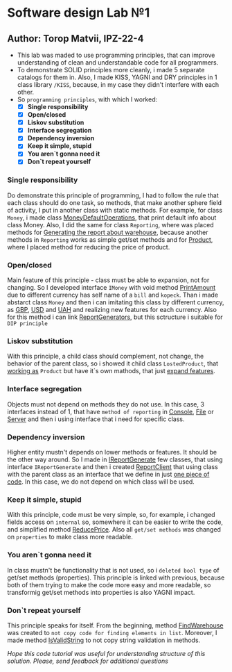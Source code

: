 # Software design Lab №1 
## Author: Torop Matvii, IPZ-22-4

- This lab was maded to use programming principles, that can improve understanding of clean and understandable code for all programmers.
- To demonstrate SOLID principles more cleanly, i made 5 separate catalogs for them in. Also, I made KISS, YAGNI and DRY principles in 1 class library `/KISS`, because, in my case they didn't interfere with each other.
- So `programming principles`, with which I worked:
  - [x] **Single responsibility**
  - [x] **Open/closed**
  - [x] **Liskov substitution**
  - [x] **Interface segregation**
  - [x] **Dependency inversion**
  - [x] **Keep it simple, stupid**
  - [x] **You aren`t gonna need it**
  - [x] **Don`t repeat yourself**
### Single responsibility
Do demonstrate this principle of programming, I had to follow the rule that each class should do one task, so methods, that make another sphere field of activity, I put in another class with static methods. For example, for class `Money`, i made class [MoneyDefaultOperations](./Single%20Resposibility/MoneyDefaultOperations.cs#L11-L14), that print default info about class Money. Also, I did the same for class `Reporting`, where was placed methods for [Generating the report about warehouse](./Single%20Resposibility/ReportingManager.cs#L11), because another methods in `Reporting` works as simple get/set methods and for [Product](./Single%20Responsibility/ProductDefaultOperations.cs#L15), where I placed method for reducing the price of product.
### Open/closed
Main feature of this principle - class must be able to expansion, not for changing. So I developed interface `IMoney` with void method [PrintAmount](./OpenClosed/Money.cs#L5) due to different currency has self name of a `bill` and `kopeck`. Than i made abstarct class `Money` and then i can imitating this class by different currency, as [GBP](./OpenClosed/MoneyGBP.cs), [USD](./OpenClosed/MoneyUSD.cs) and [UAH](./OpenClosed/MoneyUAH.cs) and realizing new features for each currency. Also for this method i can link [ReportGenerators](./OpenClosed/IReportGenerate.cs#L9-L48), but this sctructure i suitable for `DIP principle`
### Liskov substitution
With this principle, a child class should complement, not change, the behavior of the parent class, so i showed it child class `LostedProduct`, that [working as](./LiskovSP/LostedProduct.cs) `Product` but have it`s own mathods, that just [expand features](./LiskovSP/LostedProduct.cs#L13-L22). 
### Interface segregation
Objects must not depend on methods they do not use. In this case, 3 interfaces instead of 1, that have `method of reporting` in [Console](./InterfaceSP/IReportConsole), [File](./InterfaceSP/IReportFile) or [Server](./InterfaceSP/IReportServer) and then i using interface that i need for specific class. 
### Dependency inversion
Higher entity mustn't depends on lower methods or features. It should be the other way around. So I made in [IReportGenerate](./DependencyIP/IReportGenerate.cs) few classes, that using interface `IReportGenerate` and then i created [ReportClient](./DependencyIP/IReportGenerate.cs#L50-L63) that using class with the parent class as an interface that we define in just [one piece of code](./DependencyIP/Reporting.cs#L73-L77). In this case, we do not depend on which class will be used.
### Keep it simple, stupid
With this principle, code must be very simple, so, for example, i changed fields access on `internal` so, somewhere it can be easier to write the code, and simplified method [ReducePrice](./KISS/Product.cs#L82-L100). Also all `get/set methods` was changed on `properties` to make class more readable.
### You aren`t gonna need it
In class mustn't be functionality that is not used, so i `deleted bool type` of get/set methods (properties). This principle is linked with previous, because both of them trying to make the code more easy and more readable, so transformig get/set methods into properties is also YAGNI impact.  
### Don`t repeat yourself
This principle speaks for itself. From the beginning, method [FindWarehouse](./KISS/Reporting.cs#L52-L55) was created to `not copy code for finding elements in list`. Moreover, I made method [IsValidString](./KISS/Product.cs#L25-L28) to not copy string validation in methods.

_Hope this code tutorial was useful for understanding structure of this solution. Please, send feedback for additional questions_
